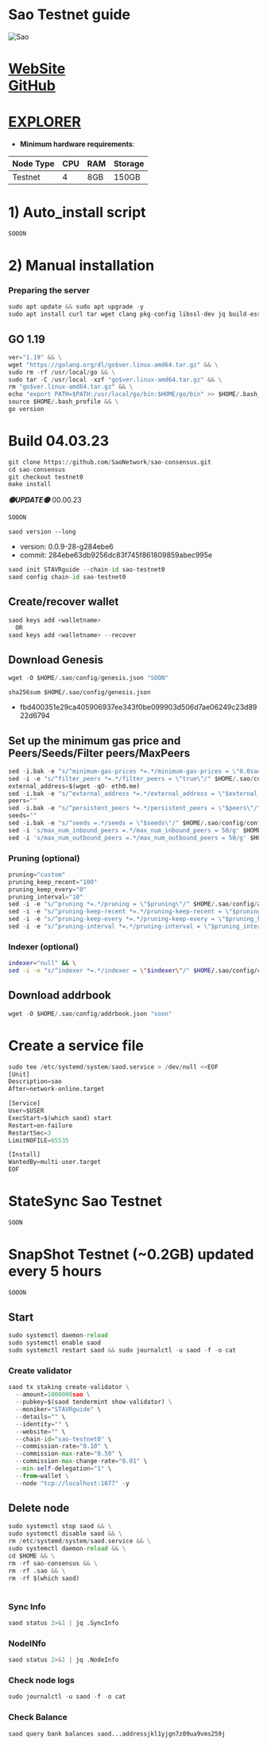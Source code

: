 # Sao Testnet guide

![Sao](https://user-images.githubusercontent.com/44331529/223452452-434790b5-0079-4402-b6f5-9ddc878ac826.png)

[WebSite](https://www.sao.network/#/)\
[GitHub]( https://github.com/SaoNetwork)
=
[EXPLORER](https://explorer.stavr.tech/sao-testnet/staking)
=

- **Minimum hardware requirements**:

| Node Type |CPU | RAM  | Storage  | 
|-----------|----|------|----------|
| Testnet   |   4|  8GB | 150GB    |


# 1) Auto_install script
```python
SOOON
```

# 2) Manual installation

### Preparing the server
```python
sudo apt update && sudo apt upgrade -y
sudo apt install curl tar wget clang pkg-config libssl-dev jq build-essential bsdmainutils git make ncdu gcc git jq chrony liblz4-tool -y
```

## GO 1.19
```python
ver="1.19" && \
wget "https://golang.org/dl/go$ver.linux-amd64.tar.gz" && \
sudo rm -rf /usr/local/go && \
sudo tar -C /usr/local -xzf "go$ver.linux-amd64.tar.gz" && \
rm "go$ver.linux-amd64.tar.gz" && \
echo "export PATH=$PATH:/usr/local/go/bin:$HOME/go/bin" >> $HOME/.bash_profile && \
source $HOME/.bash_profile && \
go version
```

# Build 04.03.23
```python
git clone https://github.com/SaoNetwork/sao-consensus.git
cd sao-consensus
git checkout testnet0
make install
```
*******🟢UPDATE🟢******* 00.00.23
```python
SOOON
```

`saod version --long`
- version: 0.0.9-28-g284ebe6
- commit: 284ebe63db9256dc83f745f861809859abec995e

```python
saod init STAVRguide --chain-id sao-testnet0
saod config chain-id sao-testnet0
```    

## Create/recover wallet
```python
saod keys add <walletname>
  OR
saod keys add <walletname> --recover
```

## Download Genesis
```python
wget -O $HOME/.sao/config/genesis.json "SOON"

```
`sha256sum $HOME/.sao/config/genesis.json`
+ fbd400351e29ca405906937ee343f0be099903d506d7ae06249c23d8922d6794

## Set up the minimum gas price and Peers/Seeds/Filter peers/MaxPeers
```python
sed -i.bak -e "s/^minimum-gas-prices *=.*/minimum-gas-prices = \"0.0sao\"/;" ~/.sao/config/app.toml
sed -i -e "s/^filter_peers *=.*/filter_peers = \"true\"/" $HOME/.sao/config/config.toml
external_address=$(wget -qO- eth0.me) 
sed -i.bak -e "s/^external_address *=.*/external_address = \"$external_address:26656\"/" $HOME/.sao/config/config.toml
peers=""
sed -i.bak -e "s/^persistent_peers *=.*/persistent_peers = \"$peers\"/" $HOME/.sao/config/config.toml
seeds=""
sed -i.bak -e "s/^seeds =.*/seeds = \"$seeds\"/" $HOME/.sao/config/config.toml
sed -i 's/max_num_inbound_peers =.*/max_num_inbound_peers = 50/g' $HOME/.sao/config/config.toml
sed -i 's/max_num_outbound_peers =.*/max_num_outbound_peers = 50/g' $HOME/.sao/config/config.toml

```
### Pruning (optional)
```python
pruning="custom"
pruning_keep_recent="100"
pruning_keep_every="0"
pruning_interval="10"
sed -i -e "s/^pruning *=.*/pruning = \"$pruning\"/" $HOME/.sao/config/app.toml
sed -i -e "s/^pruning-keep-recent *=.*/pruning-keep-recent = \"$pruning_keep_recent\"/" $HOME/.sao/config/app.toml
sed -i -e "s/^pruning-keep-every *=.*/pruning-keep-every = \"$pruning_keep_every\"/" $HOME/.sao/config/app.toml
sed -i -e "s/^pruning-interval *=.*/pruning-interval = \"$pruning_interval\"/" $HOME/.sao/config/app.toml
```
### Indexer (optional) 
```bash
indexer="null" && \
sed -i -e "s/^indexer *=.*/indexer = \"$indexer\"/" $HOME/.sao/config/config.toml
```

## Download addrbook
```python
wget -O $HOME/.sao/config/addrbook.json "soon"
```

# Create a service file
```python
sudo tee /etc/systemd/system/saod.service > /dev/null <<EOF
[Unit]
Description=sao
After=network-online.target

[Service]
User=$USER
ExecStart=$(which saod) start
Restart=on-failure
RestartSec=3
LimitNOFILE=65535

[Install]
WantedBy=multi-user.target
EOF
```
# StateSync Sao Testnet
```python
SOON
```
# SnapShot Testnet (~0.2GB) updated every 5 hours  
```python
SOOON
```

## Start
```python
sudo systemctl daemon-reload
sudo systemctl enable saod
sudo systemctl restart saod && sudo journalctl -u saod -f -o cat
```

### Create validator
```python
saod tx staking create-validator \
  --amount=1000000sao \
  --pubkey=$(saod tendermint show-validator) \
  --moniker="STAVRguide" \
  --details="" \
  --identity="" \
  --website="" \
  --chain-id="sao-testnet0" \
  --commission-rate="0.10" \
  --commission-max-rate="0.50" \
  --commission-max-change-rate="0.01" \
  --min-self-delegation="1" \
  --from=wallet \
  --node "tcp://localhost:1077" -y
```

## Delete node
```python
sudo systemctl stop saod && \
sudo systemctl disable saod && \
rm /etc/systemd/system/saod.service && \
sudo systemctl daemon-reload && \
cd $HOME && \
rm -rf sao-consensus && \
rm -rf .sao && \
rm -rf $(which saod)
```
#
### Sync Info
```python
saod status 2>&1 | jq .SyncInfo
```
### NodeINfo
```python
saod status 2>&1 | jq .NodeInfo
```
### Check node logs
```python
sudo journalctl -u saod -f -o cat
```
### Check Balance
```python
saod query bank balances saod...addressjkl1yjgn7z09ua9vms259j
```

